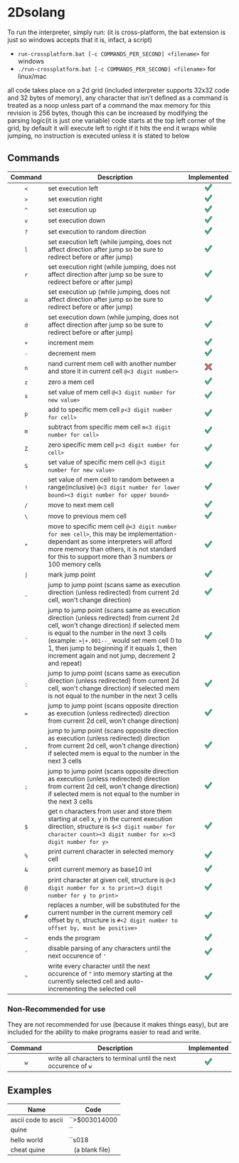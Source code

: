 # 2Dsolang

To run the interpreter, simply run: (it is cross-platform, the bat extension is just so windows accepts that it is, infact, a script)

- `run-crossplatform.bat [-c COMMANDS_PER_SECOND] <filename>` for windows
- `./run-crossplatform.bat [-c COMMANDS_PER_SECOND] <filename>` for linux/mac

all code takes place on a 2d grid (included interpreter supports 32x32 code and 32 bytes of memory), any character that isn't defined as a command is treated as a noop unless part of a command
the max memory for this revision is 256 bytes, though this can be increased by modifying the parsing logic(it is just one variable)
code starts at the top left corner of the grid, by default it will execute left to right
if it hits the end it wraps
while jumping, no instruction is executed unless it is stated to below

## Commands

| Command | Description                                                                                                                                                                                                                                                                                                                             | Implemented                                                                                         |
| :-----: | --------------------------------------------------------------------------------------------------------------------------------------------------------------------------------------------------------------------------------------------------------------------------------------------------------------------------------------- | :-------------------------------------------------------------------------------------------------: |
| `<`     | set execution left                                                                                                                                                                                                                                                                                                                      | <img src="https://raw.githubusercontent.com/Vortetty/2Dsolang/main/check.png" width=16 height=16 /> |
| `>`     | set execution right                                                                                                                                                                                                                                                                                                                     | <img src="https://raw.githubusercontent.com/Vortetty/2Dsolang/main/check.png" width=16 height=16 /> |
| `^`     | set execution up                                                                                                                                                                                                                                                                                                                        | <img src="https://raw.githubusercontent.com/Vortetty/2Dsolang/main/check.png" width=16 height=16 /> |
| `v`     | set execution down                                                                                                                                                                                                                                                                                                                      | <img src="https://raw.githubusercontent.com/Vortetty/2Dsolang/main/check.png" width=16 height=16 /> |
| `?`     | set execution to random direction                                                                                                                                                                                                                                                                                                       | <img src="https://raw.githubusercontent.com/Vortetty/2Dsolang/main/check.png" width=16 height=16 /> |
| `l`     | set execution left (while jumping, does not affect direction after jump so be sure to redirect before or after jump)                                                                                                                                                                                                                    | <img src="https://raw.githubusercontent.com/Vortetty/2Dsolang/main/check.png" width=16 height=16 /> |
| `r`     | set execution right (while jumping, does not affect direction after jump so be sure to redirect before or after jump)                                                                                                                                                                                                                   | <img src="https://raw.githubusercontent.com/Vortetty/2Dsolang/main/check.png" width=16 height=16 /> |
| `u`     | set execution up (while jumping, does not affect direction after jump so be sure to redirect before or after jump)                                                                                                                                                                                                                      | <img src="https://raw.githubusercontent.com/Vortetty/2Dsolang/main/check.png" width=16 height=16 /> |
| `d`     | set execution down (while jumping, does not affect direction after jump so be sure to redirect before or after jump)                                                                                                                                                                                                                    | <img src="https://raw.githubusercontent.com/Vortetty/2Dsolang/main/check.png" width=16 height=16 /> |
| `+`     | increment mem                                                                                                                                                                                                                                                                                                                           | <img src="https://raw.githubusercontent.com/Vortetty/2Dsolang/main/check.png" width=16 height=16 /> |
| `-`     | decrement mem                                                                                                                                                                                                                                                                                                                           | <img src="https://raw.githubusercontent.com/Vortetty/2Dsolang/main/check.png" width=16 height=16 /> |
| `n`     | nand current mem cell with another number and store it in current cell `@<3 digit number>`                                                                                                                                                                                                                                              | <img src="https://raw.githubusercontent.com/Vortetty/2Dsolang/main/x.png" width=16 height=16 />     |
| `z`     | zero a mem cell                                                                                                                                                                                                                                                                                                                         | <img src="https://raw.githubusercontent.com/Vortetty/2Dsolang/main/check.png" width=16 height=16 /> |
| `s`     | set value of mem cell `@<3 digit number for new value>`                                                                                                                                                                                                                                                                                 | <img src="https://raw.githubusercontent.com/Vortetty/2Dsolang/main/check.png" width=16 height=16 /> |
| `p`     | add to specific mem cell `p<3 digit number for cell>`                                                                                                                                                                                                                                                                                   | <img src="https://raw.githubusercontent.com/Vortetty/2Dsolang/main/check.png" width=16 height=16 /> |
| `m`     | subtract from specific mem cell `m<3 digit number for cell>`                                                                                                                                                                                                                                                                            | <img src="https://raw.githubusercontent.com/Vortetty/2Dsolang/main/check.png" width=16 height=16 /> |
| `Z`     | zero specific mem cell `p<3 digit number for cell>`                                                                                                                                                                                                                                                                                     | <img src="https://raw.githubusercontent.com/Vortetty/2Dsolang/main/check.png" width=16 height=16 /> |
| `S`     | set value of specific mem cell `@<3 digit number for new value>`                                                                                                                                                                                                                                                                        | <img src="https://raw.githubusercontent.com/Vortetty/2Dsolang/main/check.png" width=16 height=16 /> |
| `!`     | set value of mem cell to random between a range(inclusive) `@<3 digit number for lower bound><3 digit number for upper bound>`                                                                                                                                                                                                          | <img src="https://raw.githubusercontent.com/Vortetty/2Dsolang/main/check.png" width=16 height=16 /> |
| `/`     | move to next mem cell                                                                                                                                                                                                                                                                                                                   | <img src="https://raw.githubusercontent.com/Vortetty/2Dsolang/main/check.png" width=16 height=16 /> |
| `\`     | move to previous mem cell                                                                                                                                                                                                                                                                                                               | <img src="https://raw.githubusercontent.com/Vortetty/2Dsolang/main/check.png" width=16 height=16 /> |
| `*`     | move to specific mem cell `@<3 digit number for mem cell>`, this may be implementation-dependant as some interpreters will afford more memory than others, it is not standard for this to support more than 3 numbers or 100 memory cells                                                                                               | <img src="https://raw.githubusercontent.com/Vortetty/2Dsolang/main/check.png" width=16 height=16 /> |
| `\|`    | mark jump point                                                                                                                                                                                                                                                                                                                         | <img src="https://raw.githubusercontent.com/Vortetty/2Dsolang/main/check.png" width=16 height=16 /> |
| `_`     | jump to jump point (scans same as execution direction (unless redirected) from current 2d cell, won't change direction)                                                                                                                                                                                                                 | <img src="https://raw.githubusercontent.com/Vortetty/2Dsolang/main/check.png" width=16 height=16 /> |
| `.`     | jump to jump point (scans same as execution direction (unless redirected) from current 2d cell, won't change direction) if selected mem is equal to the number in the next 3 cells (example: `>\|+.001--_` would set mem cell 0 to 1, then jump to beginning if it equals 1, then increment again and not jump, decrement 2 and repeat) | <img src="https://raw.githubusercontent.com/Vortetty/2Dsolang/main/check.png" width=16 height=16 /> |
| `:`     | jump to jump point (scans same as execution direction (unless redirected) from current 2d cell, won't change direction) if selected mem is not equal to the number in the next 3 cells                                                                                                                                                  | <img src="https://raw.githubusercontent.com/Vortetty/2Dsolang/main/check.png" width=16 height=16 /> |
| `=`     | jump to jump point (scans opposite direction as execution (unless redirected) direction from current 2d cell, won't change direction)                                                                                                                                                                                                   | <img src="https://raw.githubusercontent.com/Vortetty/2Dsolang/main/check.png" width=16 height=16 /> |
| `,`     | jump to jump point (scans opposite direction as execution (unless redirected) direction from current 2d cell, won't change direction) if selected mem is equal to the number in the next 3 cells                                                                                                                                        | <img src="https://raw.githubusercontent.com/Vortetty/2Dsolang/main/check.png" width=16 height=16 /> |
| `;`     | jump to jump point (scans opposite direction as execution (unless redirected) direction from current 2d cell, won't change direction) if selected mem is not equal to the number in the next 3 cells                                                                                                                                    | <img src="https://raw.githubusercontent.com/Vortetty/2Dsolang/main/check.png" width=16 height=16 /> |
| `$`     | get n characters from user and store them starting at cell x, y in the current execution direction, structure is `$<3 digit number for character count><3 digit number for x><3 digit number for y>`                                                                                                                                    | <img src="https://raw.githubusercontent.com/Vortetty/2Dsolang/main/check.png" width=16 height=16 /> |
| `%`     | print current character in selected memory cell                                                                                                                                                                                                                                                                                         | <img src="https://raw.githubusercontent.com/Vortetty/2Dsolang/main/check.png" width=16 height=16 /> |
| `&`     | print current memory as base10 int                                                                                                                                                                                                                                                                                                      | <img src="https://raw.githubusercontent.com/Vortetty/2Dsolang/main/check.png" width=16 height=16 /> |
| `@`     | print character at given cell, structure is `@<3 digit number for x to print><3 digit number for y to print>`                                                                                                                                                                                                                           | <img src="https://raw.githubusercontent.com/Vortetty/2Dsolang/main/check.png" width=16 height=16 /> |
| `#`     | replaces a number, will be substituted for the current number in the current memory cell offset by n, structure is `#<2 digit number to offset by, must be positive>`                                                                                                                                                                   | <img src="https://raw.githubusercontent.com/Vortetty/2Dsolang/main/check.png" width=16 height=16 /> |
| `~`     | ends the program                                                                                                                                                                                                                                                                                                                        | <img src="https://raw.githubusercontent.com/Vortetty/2Dsolang/main/check.png" width=16 height=16 /> |
| `'`     | disable parsing of any characters until the next occurence of `'`                                                                                                                                                                                                                                                                       | <img src="https://raw.githubusercontent.com/Vortetty/2Dsolang/main/check.png" width=16 height=16 /> |
| `"`     | write every character until the next occurence of `"` into memory starting at the currently selected cell and auto-incrementing the selected cell                                                                                                                                                                                       | <img src="https://raw.githubusercontent.com/Vortetty/2Dsolang/main/check.png" width=16 height=16 /> |

### Non-Recommended for use

They are not recommended for use (because it makes things easy), but are included for the ability to make programs easier to read and write.

| Command | Description                                                      | Implemented                                                                                         |
| :-----: | ---------------------------------------------------------------- | :-------------------------------------------------------------------------------------------------: |
| `w`     | write all characters to terminal until the next occurence of `w` | <img src="https://raw.githubusercontent.com/Vortetty/2Dsolang/main/check.png" width=16 height=16 /> |

## Examples

| Name                | Code                                 |
| ------------------- | ------------------------------------ |
| ascii code to ascii | ``>$003014000|+;   %z~``             |
| quine               | ``|@#00000+;015~``                   |
| hello world         | ``s018|@#00000+;030'Hello World!'~`` |
| cheat quine         | `` `` (a blank file)                 |
